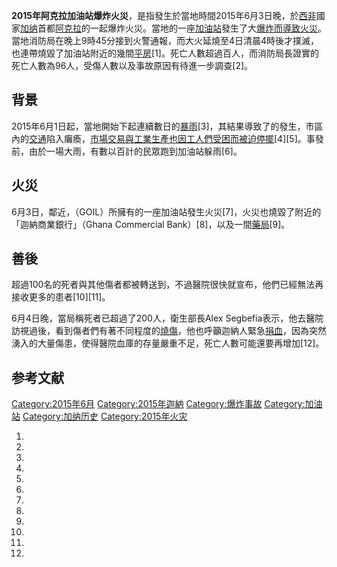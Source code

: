 **2015年阿克拉加油站爆炸火災**，是指發生於當地時間2015年6月3日晚，於[西非](../Page/西非.md "wikilink")國家[加纳](../Page/加纳.md "wikilink")首都[阿克拉](../Page/阿克拉.md "wikilink")的一起爆炸火災。當地的一座[加油站](../Page/加油站.md "wikilink")發生了大[爆炸而導致火災](https://zh.wikipedia.org/wiki/爆炸 "wikilink")。當地消防局在晚上9時45分接到火警通報，而大火延燒至4日清晨4時後才撲滅，也連帶燒毀了加油站附近的幾間[平房](https://zh.wikipedia.org/wiki/平房 "wikilink")\[1\]。死亡人數超過百人，而消防局長證實的死亡人數為96人，受傷人數以及事故原因有待進一步調查\[2\]。

## 背景

2015年6月1日起，當地開始下起連續數日的[暴雨](../Page/暴雨.md "wikilink")\[3\]，其結果導致了的發生，市區內的[交通](../Page/交通.md "wikilink")陷入癱瘓，[市場交易與](https://zh.wikipedia.org/wiki/市場 "wikilink")[工業生產也因](https://zh.wikipedia.org/wiki/工業 "wikilink")[工人們受困而被迫停擺](https://zh.wikipedia.org/wiki/工人 "wikilink")\[4\]\[5\]。事發前，由於一場大雨，有數以百計的民眾跑到加油站躲雨\[6\]。

## 火災

6月3日，鄰近，（GOIL）所擁有的一座加油站發生火災\[7\]，火災也燒毀了附近的「迦納商業銀行」（Ghana Commercial Bank）\[8\]，以及一間[藥局](https://zh.wikipedia.org/wiki/藥局 "wikilink")\[9\]。

## 善後

超過100名的死者與其他傷者都被轉送到，不過醫院很快就宣布，他們已經無法再接收更多的患者\[10\]\[11\]。

6月4日晚，當局稱死者已超過了200人，衛生部長Alex Segbefia表示，他去醫院訪視過後，看到傷者們有著不同程度的[燒傷](https://zh.wikipedia.org/wiki/燒傷 "wikilink")，他也呼籲迦納人緊急[捐血](https://zh.wikipedia.org/wiki/捐血 "wikilink")，因為突然湧入的大量傷患，使得醫院血庫的存量嚴重不足，死亡人數可能還要再增加\[12\]。

## 参考文献

[Category:2015年6月](https://zh.wikipedia.org/wiki/Category:2015年6月 "wikilink") [Category:2015年迦納](https://zh.wikipedia.org/wiki/Category:2015年迦納 "wikilink") [Category:爆炸事故](https://zh.wikipedia.org/wiki/Category:爆炸事故 "wikilink") [Category:加油站](https://zh.wikipedia.org/wiki/Category:加油站 "wikilink") [Category:加纳历史](https://zh.wikipedia.org/wiki/Category:加纳历史 "wikilink") [Category:2015年火灾](https://zh.wikipedia.org/wiki/Category:2015年火灾 "wikilink")

1.
2.

3.

4.

5.

6.

7.

8.
9.

10.

11.

12.
